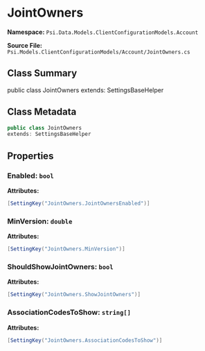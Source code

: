 # JointOwners

**Namespace:** `Psi.Data.Models.ClientConfigurationModels.Account`

**Source File:** `Psi.Models.ClientConfigurationModels/Account/JointOwners.cs`

## Class Summary

public class JointOwners
extends: SettingsBaseHelper

## Class Metadata

```typescript
public class JointOwners
extends: SettingsBaseHelper
```

## Properties

### Enabled: `bool`

**Attributes:**
```csharp
[SettingKey("JointOwners.JointOwnersEnabled")]
```

### MinVersion: `double`

**Attributes:**
```csharp
[SettingKey("JointOwners.MinVersion")]
```

### ShouldShowJointOwners: `bool`

**Attributes:**
```csharp
[SettingKey("JointOwners.ShowJointOwners")]
```

### AssociationCodesToShow: `string[]`



**Attributes:**
```csharp
[SettingKey("JointOwners.AssociationCodesToShow")]
```
